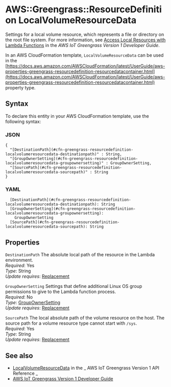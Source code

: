 # AWS::Greengrass::ResourceDefinition LocalVolumeResourceData<a name="aws-properties-greengrass-resourcedefinition-localvolumeresourcedata"></a>

<a name="aws-properties-greengrass-resourcedefinition-localvolumeresourcedata-description"></a>Settings for a local volume resource, which represents a file or directory on the root file system\. For more information, see [Access Local Resources with Lambda Functions](https://docs.aws.amazon.com/greengrass/latest/developerguide/access-local-resources.html) in the _AWS IoT Greengrass Version 1 Developer Guide_\.

<a name="aws-properties-greengrass-resourcedefinition-localvolumeresourcedata-inheritance"></a> In an AWS CloudFormation template, `LocalVolumeResourceData` can be used in the [https://docs.aws.amazon.com/AWSCloudFormation/latest/UserGuide/aws-properties-greengrass-resourcedefinition-resourcedatacontainer.html](https://docs.aws.amazon.com/AWSCloudFormation/latest/UserGuide/aws-properties-greengrass-resourcedefinition-resourcedatacontainer.html) property type\.

## Syntax<a name="aws-properties-greengrass-resourcedefinition-localvolumeresourcedata-syntax"></a>

To declare this entity in your AWS CloudFormation template, use the following syntax:

### JSON<a name="aws-properties-greengrass-resourcedefinition-localvolumeresourcedata-syntax.json"></a>

```
{
  "[DestinationPath](#cfn-greengrass-resourcedefinition-localvolumeresourcedata-destinationpath)" : String,
  "[GroupOwnerSetting](#cfn-greengrass-resourcedefinition-localvolumeresourcedata-groupownersetting)" : GroupOwnerSetting,
  "[SourcePath](#cfn-greengrass-resourcedefinition-localvolumeresourcedata-sourcepath)" : String
}
```

### YAML<a name="aws-properties-greengrass-resourcedefinition-localvolumeresourcedata-syntax.yaml"></a>

```
  [DestinationPath](#cfn-greengrass-resourcedefinition-localvolumeresourcedata-destinationpath): String
  [GroupOwnerSetting](#cfn-greengrass-resourcedefinition-localvolumeresourcedata-groupownersetting):
    GroupOwnerSetting
  [SourcePath](#cfn-greengrass-resourcedefinition-localvolumeresourcedata-sourcepath): String
```

## Properties<a name="aws-properties-greengrass-resourcedefinition-localvolumeresourcedata-properties"></a>

`DestinationPath` <a name="cfn-greengrass-resourcedefinition-localvolumeresourcedata-destinationpath"></a>
The absolute local path of the resource in the Lambda environment\.  
_Required_: Yes  
_Type_: String  
_Update requires_: [Replacement](https://docs.aws.amazon.com/AWSCloudFormation/latest/UserGuide/using-cfn-updating-stacks-update-behaviors.html#update-replacement)

`GroupOwnerSetting` <a name="cfn-greengrass-resourcedefinition-localvolumeresourcedata-groupownersetting"></a>
Settings that define additional Linux OS group permissions to give to the Lambda function process\.  
_Required_: No  
_Type_: [GroupOwnerSetting](aws-properties-greengrass-resourcedefinition-groupownersetting.md)  
_Update requires_: [Replacement](https://docs.aws.amazon.com/AWSCloudFormation/latest/UserGuide/using-cfn-updating-stacks-update-behaviors.html#update-replacement)

`SourcePath` <a name="cfn-greengrass-resourcedefinition-localvolumeresourcedata-sourcepath"></a>
The local absolute path of the volume resource on the host\. The source path for a volume resource type cannot start with `/sys`\.  
_Required_: Yes  
_Type_: String  
_Update requires_: [Replacement](https://docs.aws.amazon.com/AWSCloudFormation/latest/UserGuide/using-cfn-updating-stacks-update-behaviors.html#update-replacement)

## See also<a name="aws-properties-greengrass-resourcedefinition-localvolumeresourcedata--seealso"></a>

- [LocalVolumeResourceData](https://docs.aws.amazon.com/greengrass/latest/apireference/definitions-localvolumeresourcedata.html) in the _ AWS IoT Greengrass Version 1 API Reference _
- [AWS IoT Greengrass Version 1 Developer Guide](https://docs.aws.amazon.com/greengrass/latest/developerguide/)

